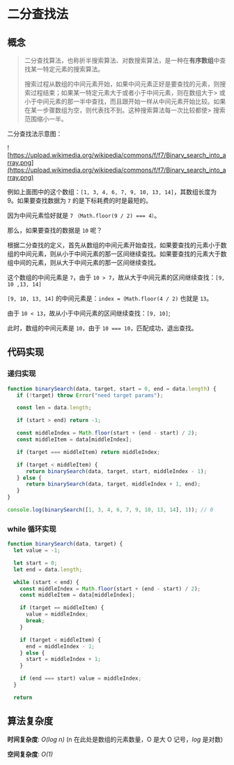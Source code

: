 # 二分查找法

## 概念

> 二分查找算法，也称折半搜索算法、对数搜索算法，是一种在**有序数组**中查找某一特定元素的搜索算法。
>
> 搜索过程从数组的中间元素开始，如果中间元素正好是要查找的元素，则搜索过程结束；如果某一特定元素大于或者小于中间元素，则在数组大于> 或小于中间元素的那一半中查找，而且跟开始一样从中间元素开始比较。如果在某一步骤数组为空，则代表找不到。这种搜索算法每一次比较都使> 搜索范围缩小一半。

二分查找法示意图：

![https://upload.wikimedia.org/wikipedia/commons/f/f7/Binary_search_into_array.png](https://upload.wikimedia.org/wikipedia/commons/f/f7/Binary_search_into_array.png)

例如上面图中的这个数组：`[1, 3, 4, 6, 7, 9, 10, 13, 14]`，其数组长度为 9。如果要查找数据为 `7` 的是下标耗费的时是最短的。

因为中间元素恰好就是 `7` `（Math.floor(9 / 2) === 4）`。

那么，如果要查找的数据是 `10` 呢？

根据二分查找的定义，首先从数组的中间元素开始查找，如果要查找的元素小于数组的中间元素，则从小于中间元素的那一区间继续查找。如果要查找的元素大于数组中间的元素，则从大于中间元素的那一区间继续查找。

这个数组的中间元素是 `7`，由于 `10 > 7`，故从大于中间元素的区间继续查找：`[9, 10 ,13, 14]`

`[9, 10, 13, 14]` 的中间元素是：`index =（Math.floor(4 / 2)` 也就是 `13`。

由于 `10 < 13`，故从小于中间元素的区间继续查找：`[9, 10]`;

此时，数组的中间元素是 `10`，由于 `10 === 10`，匹配成功，退出查找。

## 代码实现

### 递归实现

```js
function binarySearch(data, target, start = 0, end = data.length) {
   if (!target) throw Error("need target params");

   const len = data.length;

   if (start > end) return -1;

   const middleIndex = Math.floor(start + (end - start) / 2);
   const middleItem = data[middleIndex];

   if (target === middleItem) return middleIndex;

   if (target < middleItem) {
      return binarySearch(data, target, start, middleIndex - 1);
   } else {
      return binarySearch(data, target, middleIndex + 1, end);
   }
}

console.log(binarySearch([1, 3, 4, 6, 7, 9, 10, 13, 14], 1)); // 0
```

### while 循环实现

```js
function binarySearch(data, target) {
  let value = -1;

  let start = 0;
  let end = data.length;

  while (start < end) {
    const middleIndex = Math.floor(start + (end - start) / 2);
    const middleItem = data[middleIndex];

    if (target == middleItem) {
      value = middleIndex;
      break;
    }

    if (target < middleItem) {
      end = middleIndex - 1;
    } else {
      start = middleIndex + 1;
    }

    if (end === start) value = middleIndex;
  }

  return
```

## 算法复杂度

**时间复杂度**: _O(log n)_ (n 在此处是数组的元素数量，O 是大 O 记号，_log_ 是对数)

**空间复杂度**: _O(1)_
